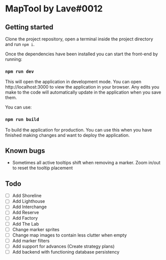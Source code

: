 # MapTool by Lave#0012
 
## Getting started

Clone the project repository, open a terminal inside the project directory and run `npm i`.

Once the dependencies have been installed you can start the front-end by running:
### `npm run dev`
This will open the application in development mode. You can open http://localhost:3000 to view the application in your browser.
Any edits you make to the code will automatically update in the application when you save them.

You can use:
### `npm run build`
To build the application for production. You can use this when you have finished making changes and want to deploy the application.

## Known bugs
- Sometimes all active tooltips shift when removing a marker. Zoom in/out to reset the tooltip placement

## Todo
- [ ] Add Shoreline
- [ ] Add Lighthouse
- [ ] Add Interchange
- [ ] Add Reserve
- [ ] Add Factory
- [ ] Add The Lab
- [ ] Change marker sprites
- [ ] Change map images to contain less clutter when empty
- [ ] Add marker filters
- [ ] Add support for advances (Create strategy plans)
- [ ] Add backend with functioning database persistency
